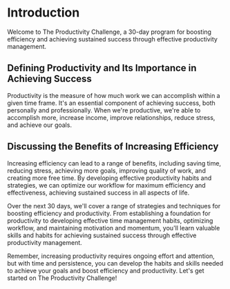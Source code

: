 Introduction
============

Welcome to The Productivity Challenge, a 30-day program for boosting efficiency and achieving sustained success through effective productivity management.

Defining Productivity and Its Importance in Achieving Success
-------------------------------------------------------------

Productivity is the measure of how much work we can accomplish within a given time frame. It's an essential component of achieving success, both personally and professionally. When we're productive, we're able to accomplish more, increase income, improve relationships, reduce stress, and achieve our goals.

Discussing the Benefits of Increasing Efficiency
------------------------------------------------

Increasing efficiency can lead to a range of benefits, including saving time, reducing stress, achieving more goals, improving quality of work, and creating more free time. By developing effective productivity habits and strategies, we can optimize our workflow for maximum efficiency and effectiveness, achieving sustained success in all aspects of life.

Over the next 30 days, we'll cover a range of strategies and techniques for boosting efficiency and productivity. From establishing a foundation for productivity to developing effective time management habits, optimizing workflow, and maintaining motivation and momentum, you'll learn valuable skills and habits for achieving sustained success through effective productivity management.

Remember, increasing productivity requires ongoing effort and attention, but with time and persistence, you can develop the habits and skills needed to achieve your goals and boost efficiency and productivity. Let's get started on The Productivity Challenge!
